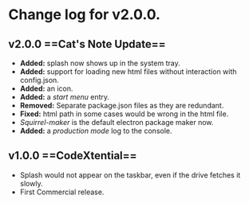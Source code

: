 # Change log for v2.0.0.

## v2.0.0 ==Cat's Note Update==

- **Added:** splash now shows up in the system tray.
- **Added:** support for loading new html files without interaction with config.json.
- **Added:** an icon.
- **Added:** a *start menu* entry.
- **Removed:** Separate package.json files as they are redundant. 
- **Fixed:** html path in some cases would be wrong in the html file.
- *Squirrel-maker* is the default electron package maker now.
- **Added:** a *production mode* log to the console.


## v1.0.0 ==CodeXtential==

- Splash would not appear on the taskbar, even if the drive fetches it slowly.
- First Commercial release.